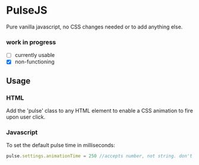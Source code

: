 # PulseJS 
Pure vanilla javascript, no CSS changes needed or to add anything else. 

### work in progress  
- [ ]  currently usable  
- [x] non-functioning  

## Usage
### HTML
Add the 'pulse' class to any HTML element to enable a CSS animation to fire upon user click. 
### Javascript
To set the default pulse time in milliseconds: 
```Javascript
pulse.settings.animationTime = 250 //accepts number, not string. don't do: '.25s' or '250ms'.
```
